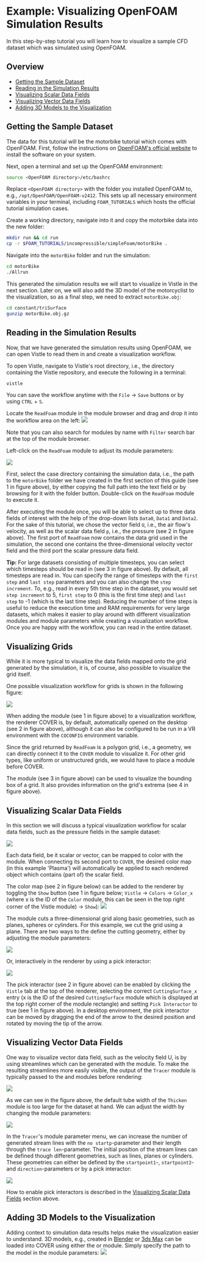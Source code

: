 # Example: Visualizing OpenFOAM Simulation Results

<!-- TODO: add Visualizing Grids -->

In this step-by-step tutorial you will learn how to visualize a sample CFD dataset which was simulated using OpenFOAM.

## Overview
- [Getting the Sample Dataset](#getting-the-sample-dataset)
- [Reading in the Simulation Results](#reading-in-the-simulation-results)
- [Visualizing Scalar Data Fields](#visualizing-scalar-data-fields)
- [Visualizing Vector Data Fields](#visualizing-vector-data-fields)
- [Adding 3D Models to the Visualization](#adding-3d-models-to-the-visualization)

## Getting the Sample Dataset

The data for this tutorial will be the motorbike tutorial which comes with OpenFOAM. First, follow the instructions on [OpenFOAM's official website](https://www.openfoam.com/news/main-news/openfoam-v2412) to install the software on your system.

Next, open a terminal and set up the OpenFOAM environment:
```bash
source <OpenFOAM directory>/etc/bashrc
```
Replace `<OpenFOAM directory>` with the folder you installed OpenFOAM to, e.g., `/opt/OpenFOAM/OpenFOAM-v2412`. This sets up all necessary environment variables in your terminal, including `FOAM_TUTORIALS` which hosts the official tutorial simulation cases.

Create a working directory, navigate into it and copy the motorbike data into the new folder:
```bash
mkdir run && cd run
cp -r $FOAM_TUTORIALS/incompressible/simpleFoam/motorBike .
```

Navigate into the `motorBike` folder and run the simulation:

```bash
cd motorBike
./Allrun
```

This generated the simulation results we will start to visualize in Vistle in the next section.
Later on, we will also add the 3D model of the motorcyclist to the visualization, so as a final step, we need to extract `motorBike.obj`:

```bash
cd constant/triSurface
gunzip motorBike.obj.gz 
```
## Reading in the Simulation Results

Now, that we have generated the simulation results using OpenFOAM, we can open Vistle to read them in and create a visualization workflow.

To open Vistle, navigate to Vistle's root directory, i.e., the directory containing the Vistle repository, and execute the following in a terminal:
```bash
vistle
```

You can save the workflow anytime with the `File` &rarr; `Save`  buttons or  by using `CTRL` + `S`.

Locate the `ReadFoam` module in the module browser and drag and drop it into the workflow area on the left:
![](openfoam/openfoam_select_readfoam.png)

Note that you can also search for modules by name with `Filter` search bar at the top of the module browser.

Left-click on the `ReadFoam` module to adjust its module parameters:

![](openfoam/openfoam_readfoam_moduleparameters.png)

First, select the case directory containing the simulation data, i.e., the path to the `motorBike` folder we have created in the first section of this guide (see 1 in figure above), by either copying the full path into the text field or by browsing for it with the folder button.
Double-click on the `ReadFoam` module to execute it.

After executing the module once, you will be able to select up to three data fields of interest with the help of the drop-down lists `Data0`, `Data1` and `Data2`. For the sake of this tutorial, we chose the vector field `U`, i.e., the air flow's velocity, as well as the scalar data field `p`, i.e., the pressure (see 2 in figure above). 
The first port of `ReadFoam` now contains the data grid used in the simulation, the second one contains the three-dimensional velocity vector field and the third port the scalar pressure data field.

**Tip:** For large datasets consisting of multiple timesteps, you can select which timesteps should be read in (see 3 in figure above). By default, all timesteps are read in. You can specify the range of timesteps with the `first step` and `last step` parameters and you can also change the `step increment`. To, e.g., read in every 5th time step in the dataset, you would set `step increment` to 5, `first step` to 0 (this is the first time step) and `last step` to -1 (which is the last time step). Reducing the number of time steps is useful to reduce the execution time and RAM requirements for very large datasets, which makes it easier to play around with different visualization modules and module parameters while creating a visualization workflow. Once you are happy with the workflow, you can read in the entire dataset.

## Visualizing Grids
While it is more typical to visualize the data fields mapped onto the grid generated by the simulation, it is, of course, also possible to visualize the grid itself.

One possible visualization workflow for grids is shown in the following figure:

![](openfoam/openfoam_visualizing_grid.png)

When adding the [](project:#mod-COVER) module (see 1 in figure above) to a visualization workflow, the renderer COVER is, by default, automatically opened on the desktop (see 2 in figure above), although it can also be configured to be run in a VR environment with the `COCONFIG` environment variable.

Since the grid returned by `ReadFoam` is a polygon grid, i.e., a geometry, we can directly connect it to the `COVER` module to visualize it. For other grid types, like uniform or unstructured grids, we would have to place a [](project:#mod-DomainSurface) module before COVER.

The [](project:#mod-BoundingBox) module (see 3 in figure above) can be used to visualize the bounding box of a grid. It also provides information on the grid's extrema (see 4 in figure above).

## Visualizing Scalar Data Fields
In this section we will discuss a typical visualization workflow for scalar data fields, such as the pressure fields in the sample dataset:

![](openfoam/openfoam_scalar_color.png)

Each data field, be it scalar or vector, can be mapped to color with the [](project:#mod-Color) module. When connecting its second port to `COVER`, the desired color map (in this example 'Plasma') will automatically be applied to each rendered object which contains (part of) the scalar field.  

The color map (see 2 in figure below) can be added to the renderer by toggling the `Show` button (see 1 in figure below; `Vistle` &rarr; `Colors` &rarr; `Color_x` (where x is the ID of the `Color` module, this can be seen in the top right corner of the Vistle module) &rarr; `Show`): 
![](openfoam/openfoam_scalar_colormap.png)

The [](project:#mod-CuttingSurface) module cuts a three-dimensional grid along basic geometries, such as planes, spheres or cylinders. For this example, we cut the grid using a plane. There are two ways to the define the cutting geometry, either by adjusting the module parameters:

![](openfoam/openfoam_scalar_cuttingSurface.png)

Or, interactively in the renderer by using a pick interactor:

![](openfoam/openfoam_scalar_pickInteractor.png)

The pick interactor (see 2 in figure above) can be enabled by clicking the `Vistle` tab at the top of the renderer, selecting the correct `CuttingSurface_x` entry (x is the ID of the desired `CuttingSurface` module which is displayed at the top right corner of the module rectangle) and setting `Pick Interactor` to true (see 1 in figure above). In a desktop environment, the pick interactor can be moved by dragging the end of the arrow to the desired position and rotated by moving the tip of the arrow.

## Visualizing Vector Data Fields

One way to visualize vector data field, such as the velocity field U, is by using streamlines which can be generated with the [](project:#mod-Tracer) module. To make the resulting streamlines more easily visible, the output of the `Tracer` module is typically passed to the [](project:#mod-Thicken) and [](project:#mod-ToTriangles) modules before rendering:

![](openfoam/openfoam_streamlines_default.png)

As we can see in the figure above, the default tube width of the `Thicken` module is too large for the dataset at hand. We can adjust the width by changing the module parameters:

![](openfoam/openfoam_streamlines_thicken.png)

In the `Tracer`'s module parameter menu, we can increase the number of generated stream lines with the `no startp`-parameter and their length through the `trace len`-parameter. The initial position of the stream lines can be defined though different geometries, such as lines, planes or cylinders. These geometries can either be defined by the `startpoint1`-, `startpoint2`- and `direction`-parameters or by a pick interactor:

![](openfoam/openfoam_streamlines_tracer_pickinteractor.png)

How to enable pick interactors is described in the [Visualizing Scalar Data Fields](#visualizing-scalar-data-fields) section above.

## Adding 3D Models to the Visualization

Adding context to simulation data results helps make the visualization easier to understand. 3D models, e.g., created in [Blender](https://www.blender.org/) or [3ds Max](https://www.autodesk.com/products/3ds-max/free-trial) can be loaded into COVER using either the [](project:#mod-LoadCover) or [](project:#mod-ReadModel) module. Simply specify the path to the model in the module parameters:
![](openfoam/openfoam_loadCover.png)

